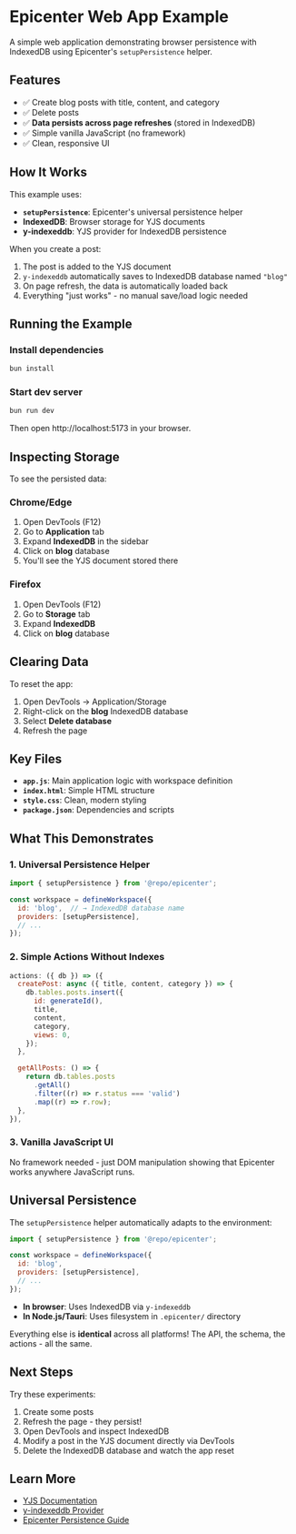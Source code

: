 # Epicenter Web App Example

A simple web application demonstrating browser persistence with IndexedDB using Epicenter's `setupPersistence` helper.

## Features

- ✅ Create blog posts with title, content, and category
- ✅ Delete posts
- ✅ **Data persists across page refreshes** (stored in IndexedDB)
- ✅ Simple vanilla JavaScript (no framework)
- ✅ Clean, responsive UI

## How It Works

This example uses:
- **`setupPersistence`**: Epicenter's universal persistence helper
- **IndexedDB**: Browser storage for YJS documents
- **y-indexeddb**: YJS provider for IndexedDB persistence

When you create a post:
1. The post is added to the YJS document
2. `y-indexeddb` automatically saves to IndexedDB database named `"blog"`
3. On page refresh, the data is automatically loaded back
4. Everything "just works" - no manual save/load logic needed

## Running the Example

### Install dependencies
```bash
bun install
```

### Start dev server
```bash
bun run dev
```

Then open http://localhost:5173 in your browser.

## Inspecting Storage

To see the persisted data:

### Chrome/Edge
1. Open DevTools (F12)
2. Go to **Application** tab
3. Expand **IndexedDB** in the sidebar
4. Click on **blog** database
5. You'll see the YJS document stored there

### Firefox
1. Open DevTools (F12)
2. Go to **Storage** tab
3. Expand **IndexedDB**
4. Click on **blog** database

## Clearing Data

To reset the app:
1. Open DevTools → Application/Storage
2. Right-click on the **blog** IndexedDB database
3. Select **Delete database**
4. Refresh the page

## Key Files

- **`app.js`**: Main application logic with workspace definition
- **`index.html`**: Simple HTML structure
- **`style.css`**: Clean, modern styling
- **`package.json`**: Dependencies and scripts

## What This Demonstrates

### 1. Universal Persistence Helper
```javascript
import { setupPersistence } from '@repo/epicenter';

const workspace = defineWorkspace({
  id: 'blog',  // → IndexedDB database name
  providers: [setupPersistence],
  // ...
});
```

### 2. Simple Actions Without Indexes
```javascript
actions: ({ db }) => ({
  createPost: async ({ title, content, category }) => {
    db.tables.posts.insert({
      id: generateId(),
      title,
      content,
      category,
      views: 0,
    });
  },

  getAllPosts: () => {
    return db.tables.posts
      .getAll()
      .filter((r) => r.status === 'valid')
      .map((r) => r.row);
  },
}),
```

### 3. Vanilla JavaScript UI
No framework needed - just DOM manipulation showing that Epicenter works anywhere JavaScript runs.

## Universal Persistence

The `setupPersistence` helper automatically adapts to the environment:

```javascript
import { setupPersistence } from '@repo/epicenter';

const workspace = defineWorkspace({
  id: 'blog',
  providers: [setupPersistence],
  // ...
});
```

- **In browser**: Uses IndexedDB via `y-indexeddb`
- **In Node.js/Tauri**: Uses filesystem in `.epicenter/` directory

Everything else is **identical** across all platforms! The API, the schema, the actions - all the same.

## Next Steps

Try these experiments:
1. Create some posts
2. Refresh the page - they persist!
3. Open DevTools and inspect IndexedDB
4. Modify a post in the YJS document directly via DevTools
5. Delete the IndexedDB database and watch the app reset

## Learn More

- [YJS Documentation](https://docs.yjs.dev/)
- [y-indexeddb Provider](https://github.com/yjs/y-indexeddb)
- [Epicenter Persistence Guide](../../../docs/yjs-persistence-guide.md)
